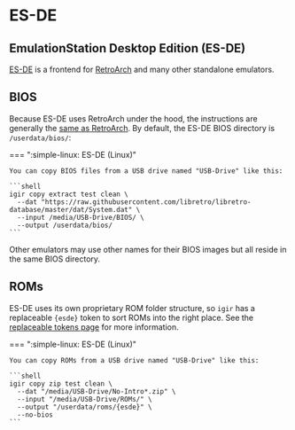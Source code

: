 # ES-DE

## EmulationStation Desktop Edition (ES-DE)

[ES-DE](https://emulationstation.org/) is a frontend for [RetroArch](retroarch.md) and many other standalone emulators.

## BIOS

Because ES-DE uses RetroArch under the hood, the instructions are generally the [same as RetroArch](retroarch.md). By default, the ES-DE BIOS directory is `/userdata/bios/`:

=== ":simple-linux: ES-DE (Linux)"

    You can copy BIOS files from a USB drive named "USB-Drive" like this:

    ```shell
    igir copy extract test clean \
      --dat "https://raw.githubusercontent.com/libretro/libretro-database/master/dat/System.dat" \
      --input /media/USB-Drive/BIOS/ \
      --output /userdata/bios/
    ```

Other emulators may use other names for their BIOS images but all reside in the same BIOS directory.

## ROMs

ES-DE uses its own proprietary ROM folder structure, so `igir` has a replaceable `{esde}` token to sort ROMs into the right place. See the [replaceable tokens page](../../output/tokens.md) for more information.

=== ":simple-linux: ES-DE (Linux)"

    You can copy ROMs from a USB drive named "USB-Drive" like this:

    ```shell
    igir copy zip test clean \
      --dat "/media/USB-Drive/No-Intro*.zip" \
      --input "/media/USB-Drive/ROMs/" \
      --output "/userdata/roms/{esde}" \
      --no-bios
    ```
